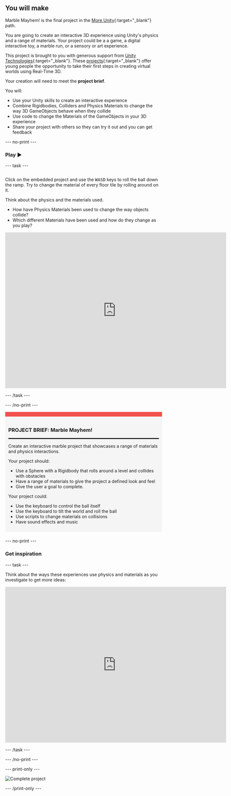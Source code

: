 ## You will make

Marble Mayhem! is the final project in the [More Unity](https://projects.raspberrypi.org/en/pathways/more-unity){:target="_blank"} path. 

You are going to create an interactive 3D experience using Unity's physics and a range of materials. Your project could be a a game, a digital interactive toy, a marble run, or a sensory or art experience.

This project is brought to you with generous support from [Unity Technologies](https://unity.com/){:target="_blank"}.  These [projects](https://projects.raspberrypi.org/en/pathways/unity-intro){:target="_blank"} offer young people the opportunity to take their first steps in creating virtual worlds using Real-Time 3D.

Your creation will need to meet the **project brief**.

You will:
+ Use your Unity skills to create an interactive experience
+ Combine Rigidbodies, Colliders and Physics Materials to change the way 3D GameObjects behave when they collide
+ Use code to change the Materials of the GameObjects in your 3D experience
+ Share your project with others so they can try it out and you can get feedback

--- no-print ---

### Play ▶️

--- task ---

<div style="display: flex; flex-wrap: wrap">
<div style="flex-basis: 200px; flex-grow: 1">

Click on the embedded project and use the <kbd>WASD</kbd> keys to roll the ball down the ramp. Try to change the material of every floor tile by rolling around on it.

Think about the physics and the materials used. 
+ How have Physics Materials been used to change the way objects collide?
+ Which different Materials have been used and how do they change as you play?

</div>
<div>

<iframe allowtransparency="true" width="710" height="500" src="https://raspberrypilearning.github.io/unity-webgl/MarbleMayhemRainbowBounce" scrolling = "no" frameborder="0"></iframe>

</div>

</div>  

--- /task ---

--- /no-print ---

<div style="border-top: 15px solid #f3524f; background-color: whitesmoke; margin-bottom: 20px; padding: 10px;">

### PROJECT BRIEF: Marble Mayhem!
<hr style="border-top: 2px solid black;">

Create an interactive marble project that showcases a range of materials and physics interactions.

Your project should:
+ Use a Sphere with a Rigidbody that rolls around a level and collides with obstacles
+ Have a range of materials to give the project a defined look and feel
+ Give the user a goal to complete.

Your project could:
+ Use the keyboard to control the ball itself
+ Use the keyboard to tilt the world and roll the ball
+ Use scripts to change materials on collisions
+ Have sound effects and music
</div>

--- no-print ---

### Get inspiration

--- task ---

Think about the ways these experiences use physics and materials as you investigate to get more ideas:

<iframe allowtransparency="true" width="710" height="500" src="https://raspberrypilearning.github.io/unity-webgl/TiltPinball" scrolling = "no" frameborder="0"></iframe>

--- /task ---

--- /no-print ---

--- print-only ---

![Complete project](images/showcase_static.png)

--- /print-only ---


